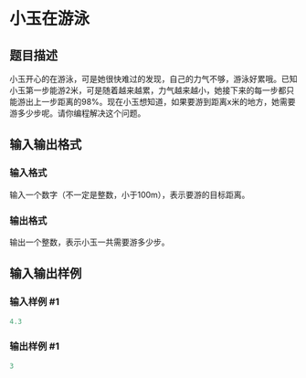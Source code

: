 # 小玉在游泳

## 题目描述

小玉开心的在游泳，可是她很快难过的发现，自己的力气不够，游泳好累哦。已知小玉第一步能游2米，可是随着越来越累，力气越来越小，她接下来的每一步都只能游出上一步距离的98%。现在小玉想知道，如果要游到距离x米的地方，她需要游多少步呢。请你编程解决这个问题。

## 输入输出格式

### 输入格式

输入一个数字（不一定是整数，小于100m），表示要游的目标距离。

### 输出格式

输出一个整数，表示小玉一共需要游多少步。

## 输入输出样例

### 输入样例 #1

```cpp
4.3
```


### 输出样例 #1

```cpp
3
```


